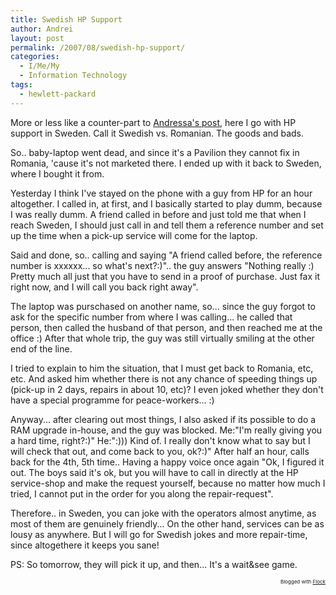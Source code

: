 ```yaml
---
title: Swedish HP Support
author: Andrei
layout: post
permalink: /2007/08/swedish-hp-support/
categories:
  - I/Me/My
  - Information Technology
tags:
  - hewlett-packard
---
```

More or less like a counter-part to [Andressa's post][1], here I go with HP support in Sweden. Call it Swedish vs. Romanian. The goods and bads.

So.. baby-laptop went dead, and since it's a Pavilion they cannot fix in Romania, 'cause it's not marketed there. I ended up with it back to Sweden, where I bought it from.

Yesterday I think I've stayed on the phone with a guy from HP for an hour altogether. I called in, at first, and I basically started to play dumm, because I was really dumm. A friend called in before and just told me that when I reach Sweden, I should just call in and tell them a reference number and set up the time when a pick-up service will come for the laptop.

Said and done, so.. calling and saying "A friend called before, the reference number is xxxxxx... so what's next?:)".. the guy answers "Nothing really :) Pretty much all just that you have to send in a proof of purchase. Just fax it right now, and I will call you back right away".

The laptop was purschased on another name, so... since the guy forgot to ask for the specific number from where I was calling... he called that person, then called the husband of that person, and then reached me at the office :) After that whole trip, the guy was still virtually smiling at the other end of the line.

I tried to explain to him the situation, that I must get back to Romania, etc, etc. And asked him whether there is not any chance of speeding things up (pick-up in 2 days, repairs in about 10, etc)? I even joked whether they don't have a special programme for peace-workers... :)

Anyway... after clearing out most things, I also asked if its possible to do a RAM upgrade in-house, and the guy was blocked. Me:"I'm really giving you a hard time, right?:)" He:":))) Kind of. I really don't know what to say but I will check that out, and come back to you, ok?:)" After half an hour, calls back for the 4th, 5th time.. Having a happy voice once again "Ok, I figured it out. The boys said it's ok, but you will have to call in directly at the HP service-shop and make the request yourself, because no matter how much I tried, I cannot put in the order for you along the repair-request".

Therefore.. in Sweden, you can joke with the operators almost anytime, as most of them are genuinely friendly... On the other hand, services can be as lousy as anywhere. But I will go for Swedish jokes and more repair-time, since altogethere it keeps you sane!

PS: So tomorrow, they will pick it up, and then... It's a wait&see game.

<p style="text-align:right;font-size:8px;">
  Blogged with <a href="http://www.flock.com/blogged-with-flock" title="Flock" target="_new">Flock</a>
</p>

 [1]: http://www.andressa.ro/2007/08/clientul-nu-are-niciodata-dreptate-nu-mai-incercati.html